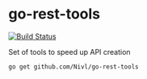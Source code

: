 # go-rest-tools

[![Build Status](https://travis-ci.org/Nivl/go-rest-tools.svg?branch=master)](https://travis-ci.org/Nivl/go-rest-tools)

Set of tools to speed up API creation

```
go get github.com/Nivl/go-rest-tools
```